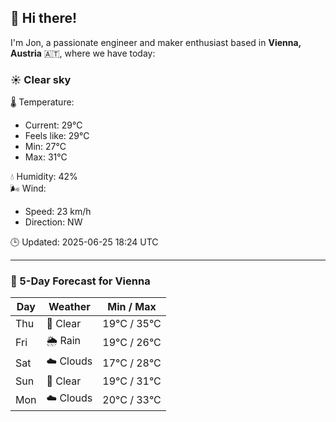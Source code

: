 ## 👋 Hi there!

I'm Jon, a passionate engineer and maker enthusiast based in **Vienna, Austria** 🇦🇹, where we have today:

### ☀️ Clear sky 

🌡️ Temperature: 
* Current: 29°C
* Feels like: 29°C
* Min: 27°C 
* Max: 31°C  

💧 Humidity: 42%  
🌬️ Wind: 
* Speed: 23 km/h 
* Direction: NW  

🕒 Updated: 2025-06-25 18:24 UTC

---

### 📅 5-Day Forecast for Vienna

| Day | Weather | Min / Max |
|-----|---------|------------|
| Thu | 🌙 Clear | 19°C / 35°C |
| Fri | 🌦️ Rain | 19°C / 26°C |
| Sat | ☁️ Clouds | 17°C / 28°C |
| Sun | 🌙 Clear | 19°C / 31°C |
| Mon | ☁️ Clouds | 20°C / 33°C |
